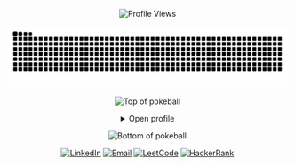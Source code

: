 <p align="center">
	<img src="https://komarev.com/ghpvc/?username=Rageshwaran-HR&style=plastic&color=blueviolet" alt="Profile Views"/>
</p>
<p align="center">
<picture>
  <source media="(prefers-color-scheme: dark)" srcset="https://github.com/Rageshwaran-HR/Rageshwaran-HR/blob/output/github-contribution-grid-snake-dark.svg" />
  <img src="https://github.com/Rageshwaran-HR/Rageshwaran-HR/blob/output/github-contribution-grid-snake.svg" alt="Snake animation" />
</picture>
</p>

<div align="center">

![Top of pokeball](https://user-images.githubusercontent.com/44261381/209363264-ac854d3c-2cc2-44c4-928e-8a08d1013f46.png)

<details>
<summary>Open profile</summary>

<br>
<div>
  <div align="center">
      <img height="200" alt="Avatar photo of Rageshwaran" src="https://avatars.githubusercontent.com/u/118850069?v=4">
  </div>
  <div align="center">
      <a href="https://git.io/typing-svg"><img src="https://readme-typing-svg.demolab.com/?font=Fira+Code&size=32&duration=3500&pause=300&color=20FFB4&center=true&vCenter=true&width=500&lines=Hi%2C+I+am+Rageshwaran;Welcome+to+My+GitHub+Profile;Fullstack+Web+Developer;TypeScript+%7C+React+%7C+Next.js;Java+%7C+C+%7C+Node.js;Student+Engineer+and+Tech+Explorer;Automation+and+AI+Fan;Building+Cool+Things+Every+Day" alt="Typing SVG" /></a>
  </div>
</div>

<details>
<summary>About me</summary>

[//]: # (You must have a lf before the markdown element when inside a block for it to work: https://stackoverflow.com/questions/29368902/how-can-i-wrap-my-markdown-in-an-html-div)

<div align="left">

```js
/**
 * Represents me.
 *
 * @param {string} location - India.
 * @param {string} languages - English, Tamil.
 * @param {string} jobTitle - Student / Developer.
 * @param {string} specialization - Full-stack web apps, automation, educational tools.
 * @param {string} interests - Web, AI, automation, creative coding.
 * @param {string} hobbies - Coding, learning new tech, design, reading.
 * @param {string} education - Lifelong learner.
 * @param {string} approachable - Yes! Open to collaboration and new ideas.
 * @param {string} strengths - Consistent, curious, creative.
 * @param {string} weakness - Perfectionism.
 *
 * @returns {Object} Rageshwaran.
 */
```

</div>

</details>

<details>
<summary>Tools & Tech</summary>
<div>
  <p style="display: inline-block;" align="center">
    <kbd>
      <kbd>Programming Languages</kbd>
      <br><br>
      <img width="30px" src="https://cdn.jsdelivr.net/gh/devicons/devicon/icons/typescript/typescript-original.svg" alt="TypeScript" title="TypeScript"/>
      <img width="30px" src="https://cdn.jsdelivr.net/gh/devicons/devicon/icons/javascript/javascript-original.svg" alt="JavaScript" title="JavaScript"/>
      <img width="30px" src="https://cdn.jsdelivr.net/gh/devicons/devicon/icons/java/java-original.svg" alt="Java" title="Java"/>
      <img width="30px" src="https://cdn.jsdelivr.net/gh/devicons/devicon/icons/c/c-original.svg" alt="C" title="C"/>
      <img width="30px" src="https://cdn.jsdelivr.net/gh/devicons/devicon/icons/html5/html5-original.svg" alt="HTML" title="HTML"/>
      <img width="30px" src="https://cdn.jsdelivr.net/gh/devicons/devicon/icons/css3/css3-original.svg" alt="CSS" title="CSS"/>
    </kbd>
    <kbd>
      <kbd>Frameworks & Libraries</kbd>
      <br><br>
      <img width="30px" src="https://cdn.jsdelivr.net/gh/devicons/devicon/icons/react/react-original.svg" alt="React" title="React"/>
      <img width="30px" src="https://cdn.jsdelivr.net/gh/devicons/devicon/icons/nextjs/nextjs-original-wordmark.svg" alt="Next.js" title="Next.js"/>
      <img width="30px" src="https://cdn.jsdelivr.net/gh/devicons/devicon/icons/nodejs/nodejs-original.svg" alt="Node.js" title="Node.js"/>
      <img width="30px" src="https://cdn.jsdelivr.net/gh/devicons/devicon/icons/express/express-original.svg" alt="Express.js" title="Express.js"/>
      <img width="30px" src="https://cdn.jsdelivr.net/gh/devicons/devicon/icons/angularjs/angularjs-original.svg" alt="Angular" title="Angular"/>
      <img width="30px" src="https://cdn.jsdelivr.net/gh/devicons/devicon/icons/bootstrap/bootstrap-plain.svg" alt="Bootstrap" title="Bootstrap"/>
    </kbd>
    <kbd>
      <kbd>Database & Hosting</kbd>
      <br><br>
      <img width="30px" src="https://cdn.jsdelivr.net/gh/devicons/devicon/icons/mysql/mysql-original.svg" alt="MySQL" title="MySQL"/>
      <img width="30px" src="https://cdn.jsdelivr.net/gh/devicons/devicon/icons/postgresql/postgresql-original.svg" alt="Postgres" title="Postgres"/>
      <img width="30px" src="https://cdn.jsdelivr.net/gh/devicons/devicon/icons/mongodb/mongodb-original.svg" alt="MongoDB" title="MongoDB"/>
      <img width="30px" src="https://cdn.jsdelivr.net/gh/devicons/devicon/icons/firebase/firebase-plain.svg" alt="Firebase" title="Firebase"/>
      <img width="30px" src="https://cdn.jsdelivr.net/gh/devicons/devicon/icons/vercel/vercel-original.svg" alt="Vercel" title="Vercel"/>
      <img width="30px" src="https://cdn.jsdelivr.net/gh/devicons/devicon/icons/netlify/netlify-original.svg" alt="Netlify" title="Netlify"/>
    </kbd>
    <kbd>
      <kbd>Design Tools</kbd>
      <br><br>
      <img width="30px" src="https://cdn.jsdelivr.net/gh/devicons/devicon/icons/figma/figma-original.svg" alt="Figma" title="Figma"/>
      <img width="30px" src="https://cdn.jsdelivr.net/gh/devicons/devicon/icons/photoshop/photoshop-plain.svg" alt="Photoshop" title="Photoshop"/>
      <img width="30px" src="https://cdn.jsdelivr.net/gh/devicons/devicon/icons/illustrator/illustrator-plain.svg" alt="Illustrator" title="Illustrator"/>
    </kbd>
  </p>
</div>
</details>

<details>
  <summary>GitHub Stats</summary>
  <br>
  <p align="center">
    <img align="center" src="https://github-readme-stats.vercel.app/api?username=Rageshwaran-HR&show_icons=true&theme=merko" alt="GitHub Stats">
    <br>
    <img align="center" src="https://github-readme-stats.vercel.app/api/top-langs/?username=Rageshwaran-HR&theme=merko&layout=compact" alt="Top Languages">
    <br>
    <img align="center" src="https://github-profile-trophy.vercel.app/?username=Rageshwaran-HR&theme=merko&no-frame=false&no-bg=false&margin-w=4">
    <br>
    <img align="center" src="https://quotes-github-readme.vercel.app/api?type=vetical&theme=merko">
  </p>
</details>

<details>
  <summary>Open Source Projects</summary>
  <br>
  <ul>
    <li><strong><a href="https://github.com/Rageshwaran-HR/RAGESHWARAN">RAGESHWARAN</a>:</strong> Personal portfolio & web presence.</li>
    <li><strong><a href="https://github.com/Rageshwaran-HR/SAI-WEALTH-CREATORS">SAI-WEALTH-CREATORS</a>:</strong> Financial management platform.</li>
    <li><strong><a href="https://github.com/Rageshwaran-HR/varnora-links">varnora-links</a>:</strong> Link aggregator webapp.</li>
    <li>And many more projects in both public and private repositories!</li>
  </ul>
</details>

<details>
  <summary>Quote</summary>
  <br>
  <blockquote>
    “A bug is never just a mistake. It represents something bigger. An error of thinking. That makes you who you are.”
    <br><strong>Mr. Robot - Elliot Alderson</strong>
  </blockquote>
</details>

<details>
  <summary>Free DOSE hit</summary>
  <br>
  <small><i>DOSE (dopamine, oxytocin, serotonin & endorphin), refresh page if dose was ineffective.</i></small>
  <br>
  <div align="center"><img src="https://readme-jokes.vercel.app/api?theme=monokai" alt="Jokes Card" /></div>
</details>

<details>
<summary>What can I do for you?</summary>
<table style="border: none">
  <tr>
  <td width="50%" valign="top">

[//]: # (Fighting against markdown and blocks isn't easy, indentation is catastrophic)

## Let's Work on Your Project Together!

If you have any questions about web development, open source, or AI, feel free to <a href="mailto:rageshwaran.dev@gmail.com">contact me by email</a>, I won't bite, I promise.

  </td>
  <td width="50%" valign="top">

## It's not perfect, is it?

**<img alt="Feedback" src="https://img.shields.io/badge/Ask%20me-anything-1abc9c.svg">**

<blockquote>“I think it’s very important to have a feedback loop, where you’re constantly thinking about what you’ve done and how you could be doing it better.”
<br><strong>– Elon Musk</strong></blockquote>

  </td>
  </tr>
</table>
</details>

</details>

![Bottom of pokeball](https://user-images.githubusercontent.com/44261381/209363271-905d2a5e-8a18-44c0-a450-45dddd4d5036.png)

</div>

<div align="center">
 <a href="https://www.linkedin.com/in/rageshwaran-hr/" target="_blank"><img src="https://img.shields.io/static/v1?style=for-the-badge&message=LinkedIn&color=0A66C2&logo=LinkedIn&logoColor=FFFFFF&label=" alt="LinkedIn" /></a>
 <a href="mailto:rageshwaran.dev@gmail.com" target="_blank"><img alt="Email" src="https://img.shields.io/static/v1?style=for-the-badge&message=Gmail&color=EA4335&logo=Gmail&logoColor=FFFFFF&label=" /></a>
 <a href="https://leetcode.com/" target="_blank"><img width="100px" src="https://upload.wikimedia.org/wikipedia/commons/thumb/0/0a/LeetCode_Logo_black_with_text.svg/2560px-LeetCode_Logo_black_with_text.svg.png" alt="LeetCode" /></a>
 <a href="https://www.hackerrank.com/" target="_blank"><img width="100px" src="https://user-images.githubusercontent.com/1194257/65596422-1cef2080-df97-11e9-9abb-a225204d1805.png" alt="HackerRank" /></a>
</div>
